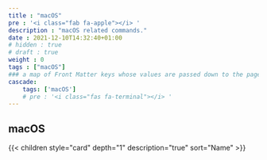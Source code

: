 ```yaml
---
title : "macOS"
pre : '<i class="fab fa-apple"></i> '
description : "macOS related commands."
date : 2021-12-10T14:32:40+01:00
# hidden : true
# draft : true
weight : 0
tags : ["macOS"]
### a map of Front Matter keys whose values are passed down to the page's descendants unless overwritten by self or a closer ancestor's cascade. 
cascade:
    tags: ['macOS']
    # pre : '<i class="fas fa-terminal"></i> '
---
```


## macOS

{{< children style="card" depth="1" description="true" sort="Name"  >}}

